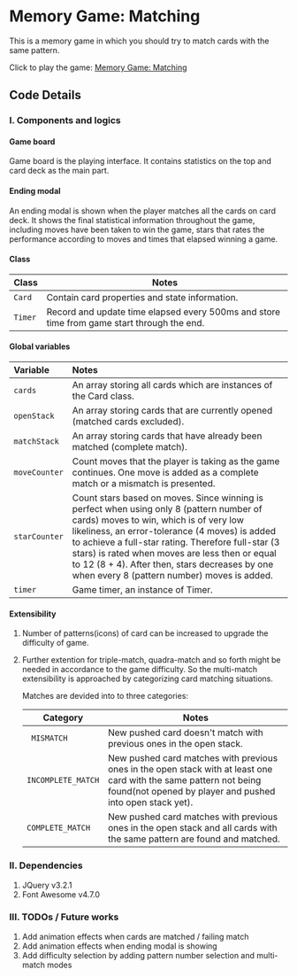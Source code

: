 # Memory Game: Matching

This is a memory game in which you should try to match cards with the same pattern.  

Click to play the game: [Memory Game: Matching](https://zhichl.github.io/memory-game/)

## Code Details

### I. Components and logics

#### Game board

Game board is the playing interface. It contains statistics on the top and card deck as the main part. 

#### Ending modal

An ending modal is shown when the player matches all the cards on card deck. It shows the final statistical information throughout the game, including moves have been taken to win the game, stars that rates the performance according to moves and times that elapsed  winning a game.

#### Class

| Class       | Notes                                    |
| ----------- | ---------------------------------------- |
| ```Card```  | Contain card properties and state information. |
| ```Timer``` | Record and update time elapsed every 500ms and store time from game start through the end. |


#### Global variables 

| Variable          | Notes                                    |
| :---------------- | :--------------------------------------- |
| ```cards```       | An array storing all cards which are instances of the Card class. |
| ```openStack```   | An array storing cards that are currently opened (matched cards excluded). |
| ```matchStack```  | An array storing cards that have already been matched (complete match). |
| ```moveCounter``` | Count moves that the player is taking as the game continues. One move is added as a complete match or a mismatch is presented. |
| ```starCounter``` | Count stars based on moves. Since winning is perfect when using only 8 (pattern number of cards) moves to win, which is of very low likeliness, an error-tolerance (4 moves) is added to achieve a full-star rating. Therefore full-star (3 stars) is rated when moves are less then or equal to 12 (8 + 4). After then, stars decreases by one when every 8 (pattern number) moves is added. |
| ```timer```       | Game timer, an instance of Timer.        |

#### Extensibility  

1. Number of patterns(icons) of card can be increased to upgrade the difficulty of game.

2. Further extention for triple-match, quadra-match and so forth might be needed in accordance to the game difficulty. So the multi-match extensibility is approached by categorizing card matching situations.

   Matches are devided into to three categories:

   | Category               | Notes                                    |
   | ---------------------- | ---------------------------------------- |
   | ``` MISMATCH```        | New pushed card doesn't match with previous ones in the open stack. |
   | ```INCOMPLETE_MATCH``` | New pushed card matches with previous ones in the open stack with at least one card with the same pattern not being found(not opened by player and pushed into open stack yet). |
   | ```COMPLETE_MATCH```   | New pushed card matches with previous ones in the open stack and all cards with the same pattern are found and matched. |

### II. Dependencies

1. JQuery v3.2.1
2. Font Awesome v4.7.0

### III. TODOs / Future works

1. Add animation effects when cards are matched / failing match
2. Add animation effects when ending modal is showing
3. Add difficulty selection by adding pattern number selection and multi-match modes